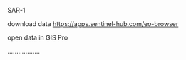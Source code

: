 SAR-1


download data https://apps.sentinel-hub.com/eo-browser

open data in GIS Pro

..................
